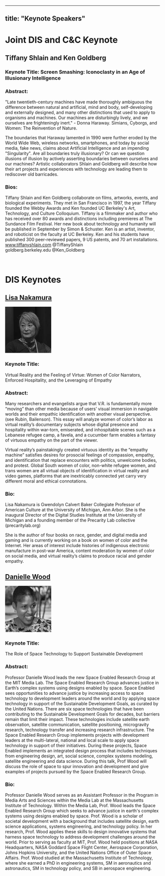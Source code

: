 
---
title: "Keynote Speakers"
---

# Joint DIS and C&C Keynote </br> 

## Tiffany Shlain and Ken Goldberg 

### Keynote Title: Screen Smashing: Iconoclasty in an Age of Illusionary Intelligence 

### Abstract: 
"Late twentieth-century machines have made thoroughly ambiguous the difference between natural and artificial, mind and body, self-developing and externally designed, and many other distinctions that used to apply to organisms and machines. Our machines are disturbingly lively, and we ourselves are frighteningly inert." - Donna Haraway. Simians, Cyborgs, and Women: The Reinvention of Nature.

The boundaries that Haraway lamented in 1990 were further eroded by the World Wide Web, wireless networks, smartphones, and today by social media, fake news, claims about Artificial Intelligence and an impending "Singularity".  Are all boundaries truly illusionary?  Or can we question illusions of illusion by actively asserting boundaries between ourselves and our machines?  Artistic collaborators Shlain and Goldberg will describe how their art projects and experiences with technology are leading them to rediscover old barricades.

### Bios:
Tiffany Shlain and Ken Goldberg collaborate on films, artworks, events, and biological experiments.  They met in San Francisco in 1997, the year Tiffany founded the Webby Awards and Ken founded UC Berkeley's Art, Technology, and Culture Colloquium.  Tiffany is a filmmaker and author who has received over 80 awards and distinctions including premieres at The Sundance Film Festival. Her new book about technology and humanity will be published in September by Simon & Schuster.  Ken is an artist, inventor, and roboticist on the faculty at UC Berkeley.  Ken and his students have published 300 peer-reviewed papers, 9 US patents, and 70 art installations. </br> 
www.tiffanyshlain.com  @TiffanyShlain </br> 
goldberg.berkeley.edu @Ken_Goldberg </br> 

<br> 

# DIS Keynotes

## [Lisa Nakamura](https://lsa.umich.edu/ac/people/faculty/lnakamur.html) </br> 
![alt text](/img/Nakamura-Lisa.jpg "Lisa Nakamura")

### Keynote Title: 
Virtual Reality and the Feeling of Virtue: Women of Color Narrators, Enforced Hospitality, and the Leveraging of Empathy

### Abstract:
Many researchers and evangelists argue that V.R. is fundamentally more “moving” than other media because of users’ visual immersion in navigable worlds and their empathic identification with another visual perspective. (see Rubin, Bailenson). This essay will analyze women of color’s labor as virtual reality’s documentary subjects whose digital presence and hospitality within war-torn, emiserated, and inhospitable scenes such as a Lebanese refugee camp, a favela, and a cucumber farm enables a fantasy of virtuous empathy on the part of the viewer.

Virtual reality’s painstakingly created virtuous identity as the “empathy machine” satisfies desires for prosocial feelings of compassion, empathy, and identification that replace encounters with politics, unwelcome bodies, and protest.  Global South women of color, non-white refugee women, and trans women are all virtual objects of identification in virtual reality and video games, platforms that are inextricably connected yet carry very different moral and ethical connotations.

### Bio:
Lisa Nakamura is Gwendolyn Calvert Baker Collegiate Professor of American Culture at the University of Michigan, Ann Arbor.  She is the inaugural Director of the Digital Studies Institute at the University of Michigan and a founding member of the Precarity Lab collective (precaritylab.org)
 
She is the author of four books on race, gender, and digital media and gaming and is currently working on a book on women of color and the Internet.  Her areas of interest include histories of indigenous electronic manufacture in post-war America, content moderation by women of color on social media, and virtual reality’s claims to produce racial and gender empathy.


## [Danielle Wood](http://www.daniellerwood.com/) </br> 
![alt text](/img/Wood-Danielle.jpg "Danielle Wood")

### Keynote Title: 
The Role of Space Technology to Support Sustainable Development

### Abstract:
Professor Danielle Wood leads the new Space Enabled Research Group at the MIT Media Lab. The Space Enabled Research Group advances justice in Earth’s complex systems using designs enabled by space. Space Enabled sees opportunities to advance justice by increasing access to space technology to development leaders around the world and by applying space technology in support of the Sustainable Development Goals, as curated by the United Nations. There are six space technologies that have been contributing to the Sustainable Development Goals for decades, but barriers remain that limit their impact. These technologies include satellite earth observation, satellite communication, satellite positioning, microgravity research, technology transfer and increasing research infrastructure. The Space Enabled Research Group implements projects with development leaders at the multi-lateral, national and local scale to apply space technology in support of their initiatives. During these projects, Space Enabled implements an integrated design process that includes techniques from engineering design, art, social science, complex systems modeling, satellite engineering and data science. During this talk, Prof Wood will discuss the role of space to spur innovation and development and give examples of  projects pursued by the Space Enabled Research Group.

### Bio:
Professor Danielle Wood serves as an Assistant Professor in the Program in Media Arts and Sciences within the Media Lab at the Massachusetts Institute of Technology. Within the Media Lab, Prof. Wood leads the Space Enabled Research Group which seeks to advance justice in earth's complex systems using designs enabled by space. Prof. Wood is a scholar of societal development with a background that includes satellite design, earth science applications, systems engineering, and technology policy. In her research, Prof. Wood applies these skills to design innovative systems that harness space technology to address development challenges around the world. Prior to serving as faculty at MIT, Prof. Wood held positions at NASA Headquarters, NASA Goddard Space Flight Center, Aerospace Corporation, Johns Hopkins University, and the United Nations Office of Outer Space Affairs. Prof. Wood studied at the Massachusetts Institute of Technology, where she earned a PhD in engineering systems, SM in aeronautics and astronautics, SM in technology policy, and SB in aerospace engineering.
